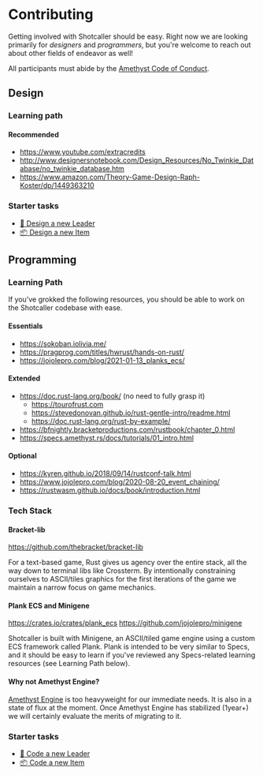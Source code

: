 # Contributing

Getting involved with Shotcaller should be easy. Right now we are looking primarily for *designers* and *programmers*, but you're welcome to reach out about other fields of endeavor as well!

All participants must abide by the [Amethyst Code of Conduct](https://github.com/amethyst/amethyst/blob/master/CODE_OF_CONDUCT.md).

## Design

### Learning path

#### Recommended

- https://www.youtube.com/extracredits
- http://www.designersnotebook.com/Design_Resources/No_Twinkie_Database/no_twinkie_database.htm
- https://www.amazon.com/Theory-Game-Design-Raph-Koster/dp/1449363210

### Starter tasks
- [🦹 Design a new Leader](https://github.com/amethyst/shotcaller/issues/6)
- [📦 Design a new Item](https://github.com/amethyst/shotcaller/issues/8)

## Programming

### Learning Path

If you’ve grokked the following resources, you should be able to work on the Shotcaller codebase with ease.

#### Essentials
- https://sokoban.iolivia.me/
- https://pragprog.com/titles/hwrust/hands-on-rust/
- https://jojolepro.com/blog/2021-01-13_planks_ecs/

#### Extended
- https://doc.rust-lang.org/book/ (no need to fully grasp it)
  - https://tourofrust.com
  - https://stevedonovan.github.io/rust-gentle-intro/readme.html
  - https://doc.rust-lang.org/rust-by-example/
- https://bfnightly.bracketproductions.com/rustbook/chapter_0.html
- https://specs.amethyst.rs/docs/tutorials/01_intro.html

#### Optional

- https://kyren.github.io/2018/09/14/rustconf-talk.html
- https://www.jojolepro.com/blog/2020-08-20_event_chaining/
- https://rustwasm.github.io/docs/book/introduction.html

### Tech Stack

#### Bracket-lib

https://github.com/thebracket/bracket-lib

For a text-based game, Rust gives us agency over the entire stack, all the way down to terminal libs like Crossterm. By intentionally constraining ourselves to ASCII/tiles graphics for the first iterations of the game we maintain a narrow focus on game mechanics. 

#### Plank ECS and Minigene

https://crates.io/crates/plank_ecs
https://github.com/jojolepro/minigene

Shotcaller is built with Minigene, an ASCII/tiled game engine using a custom ECS framework called Plank. Plank is intended to be very similar to Specs, and it should be easy to learn if you've reviewed any Specs-related learning resources (see Learning Path below).

#### Why not Amethyst Engine?

[Amethyst Engine](https://github.com/amethyst/amethyst) is too heavyweight for our immediate needs. It is also in a state of flux at the moment. Once Amethyst Engine has stabilized (1year+) we will certainly evaluate the merits of migrating to it.

### Starter tasks
- [🦹 Code a new Leader](https://github.com/amethyst/shotcaller/issues/6)
- [📦 Code a new Item](https://github.com/amethyst/shotcaller/issues/8)
